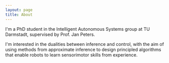 ```yaml
---
layout: page
title: About
---
```


I'm a PhD student in the Intelligent Autonomous Systems group at TU Darmstadt, supervised by Prof. Jan Peters.

I'm interested in the dualities between inference and control, with the aim of using methods from approximate inference to design principled algorithms that enable robots to learn sensorimotor skills from experience.
